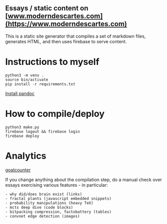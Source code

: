 ## Essays / static content on [www.moderndescartes.com](https://www.moderndescartes.com)

This is a static site generator that compiles a set of markdown files, generates HTML, and then uses firebase to serve content.

# Instructions to myself
```
python3 -m venv .
source bin/activate
pip install -r requirements.txt
```

[Install pandoc](https://pandoc.org/installing.html)

# How to compile/deploy
```
python3 make.py
firebase logout && firebase login
firebase deploy
```

# Analytics

[goatcounter](https://moderndescartes.goatcounter.com/)

If you change anything about the compilation step, do a manual check over essays exercising various features - in particular:

    - why did/does brain exist (links) 
    - fractal plants (javascript embedded snippets)
    - probability manipulations (heavy TeX)
    - mcts deep dive (code blocks)
    - bitpacking compression, factobattery (tables)
    - convnet edge detection (images)
